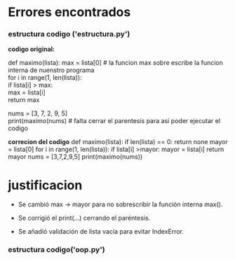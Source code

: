 # Errores encontrados

### estructura codigo ('estructura.py')

**codigo original:**

def maximo(lista):
    max = lista[0]          # la funcion max sobre escribe la funcion interna de nuenstro programa  
    for i in range(1, len(lista)):    
        if lista[i] > max:  
            max = lista[i]  
    return max  

nums = [3, 7, 2, 9, 5]  
print(maximo(nums) # falta cerrar el parentesis para asi poder ejecutar el codigo  

**correcion del codigo**
def maximo(lista):
    if len(lista) == 0: 
        return none
    mayor = lista[0]
    for i in range(1, len(lista)):
        if lista[i] >mayor:
            mayor = lista[i]
    return mayor
nums = [3,7,2,9,5]
print(maximo(nums))

# justificacion 

- Se cambió max → mayor para no sobrescribir la función interna max().

- Se corrigió el print(...) cerrando el paréntesis.

- Se añadió validación de lista vacía para evitar IndexError.

### estructura codigo('oop.py')